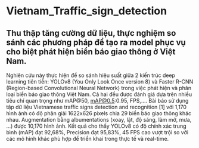 # Vietnam_Traffic_sign_detection
## Thu thập tăng cường dữ liệu, thực nghiệm so sánh các phương pháp để tạo ra model phục vụ cho biệt phát hiện biển báo giao thông ở Việt Nam.

Nghiên cứu này thực hiện để so sánh hiệu suất giữa 2 kiến trúc deep learning tiên tiến: YOLOv8 (You Only Look Once version 8) và Faster R-CNN (Region-based Convolutional Neural Network) trong việc phát hiện và phân loại biển báo giao thông Việt Nam. Cả hai đều được đánh giá dựa trên nhiều tiêu chí quan trọng như mAP@50, mAP@0.5:0.95, FPS,…. Bài báo sử dụng tập dữ liệu Vietnamese traffic signs detection and recognition [1] với 1,170 hình ảnh có độ phân giải 1622x626 pixels chia 29 biển báo giao thông khác nhau. Augmentation bằng albumentations (xoay, lật, độ sáng, làm mờ, mưa, …) được 10,170 hình ảnh. Kết quả cho thấy YOLOv8 có độ chính xác trung bình (mAP) đạt 92,68%, Precision đạt 95,83%, 45 FPS cao vượt trội so với các mô hình khác phù hợp để triển khai trong thực tế và real-time.
